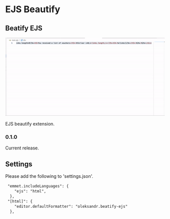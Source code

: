 # EJS Beautify

## Beatify EJS

![demo](./preview.gif)

EJS beautify extension. 

### 0.1.0

Current release.

## Settings

Please add the following to 'settings.json'.

```
 "emmet.includeLanguages": {
    "ejs": "html",
  },
 "[html]": {
    "editor.defaultFormatter": "oleksandr.beatify-ejs"
  },
```